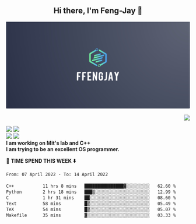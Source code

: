 <h2 align="center"> Hi there, I'm Feng-Jay 👋 </h2>  

![](https://github.com/Feng-Jay/DataStruct/blob/master/Image/1.png)  

<img align="right" src="https://github-readme-stats.vercel.app/api?username=Feng-Jay&show_icons=true&icon_color=CE1D2D&text_color=718096&bg_color=ffffff&hide_title=true" />


&emsp;

![](https://visitor-badge.glitch.me/badge?page_id=Feng-Jay.readme)
![](https://img.shields.io/badge/Concentrate-Cpp-blue)  
![](https://img.shields.io/badge/Rust-primer-orange)
![](https://img.shields.io/badge/Target-OS-9cf)  
**I am working on Mit's lab and C++**  
**I am trying to be an excellent OS programmer.**  


📘 **TIME SPEND THIS WEEK ⬇️**
<!--START_SECTION:waka-->

```text
From: 07 April 2022 - To: 14 April 2022

C++           11 hrs 8 mins   ███████████████▓░░░░░░░░░   62.60 %
Python        2 hrs 18 mins   ███▒░░░░░░░░░░░░░░░░░░░░░   12.99 %
C             1 hr 31 mins    ██░░░░░░░░░░░░░░░░░░░░░░░   08.60 %
Text          58 mins         █▒░░░░░░░░░░░░░░░░░░░░░░░   05.49 %
TeX           54 mins         █▒░░░░░░░░░░░░░░░░░░░░░░░   05.07 %
Makefile      35 mins         ▓░░░░░░░░░░░░░░░░░░░░░░░░   03.33 %
```

<!--END_SECTION:waka-->
